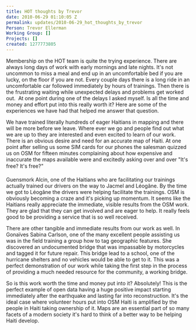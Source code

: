 ```yaml
---
title: HOT thoughts by Trevor
date: 2010-06-29 01:10:05 Z
permalink: updates/2010-06-29_hot_thoughts_by_trevor
Person: Trevor Ellerman
Working Group: []
Projects: []
created: 1277773805
---
```


<p>Membership on the HOT team is quite the trying experience. There are always long days of work with early mornings and late nights. It's not uncommon to miss a meal and end up in an uncomfortable bed if you are lucky, on the floor if you are not. Every couple days there is a long ride in an uncomfortable car followed immediately by hours of trainings. Then there is the frustrating waiting while unexpected delays and problems get worked out. &nbsp;At one point during one of the delays I asked myself. Is all the time and money and effort put into this really worth it? Here are some of the experiences we have had that helped me answer that question.</p><p>We have trained literally hundreds of eager Haitians in mapping and there will be more before we leave. Where ever we go and people find out what we are up to they are interested and even excited to learn of our work. There is an obvious desire and need for an accurate map of Haiti. At one point after selling us some SIM cards for our phones the salesman quizzed us on OSM for fifteen minutes complaining about how expensive and inaccurate the maps available were and excitedly asking over and over "It's free? It's free?"</p><p>Guensmork Alcin, one of the Haitians who are facilitating our trainings actually trained our drivers on the way to Jacmel and Léogâne. By the time we got to Léogâne the drivers were helping facilitate the trainings. OSM is obviously becoming a craze and it's picking up momentum. It seems like the Haitians really appreciate the immediate, visible results from the OSM work. They are glad that they can get involved and are eager to help. It really feels good to be providing a service that is so well received.</p><p>There are other tangible and immediate results from our work as well. In Gonaïves Sabina Carlson, one of the many excellent people assisting us was in the field training a group how to tag geographic features. She discovered an undocumented bridge that was impassable by motorcycles and tagged it for future repair. This bridge lead to a school, one of the hurricane shelters and no vehicles would be able to get to it. This was a perfect demonstration of our work while taking the first step in the process of providing a much needed resource for the community, a working bridge.</p><p>So is this work worth the time and money put into it? Absolutely! This is the perfect example of open data having a huge positive impact starting immediately after the earthquake and lasting far into reconstruction. It's the ideal case where volunteer hours put into OSM Haiti is amplified by the people in Haiti taking ownership of it. Maps are an essential part of so many facets of a modern society it's hard to think of a better way to be helping Haiti develop.</p>
